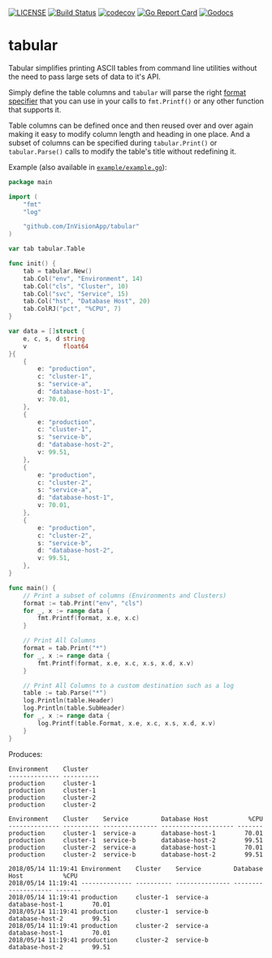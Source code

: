 [![LICENSE](https://img.shields.io/badge/license-MIT-orange.svg)](LICENSE)
[![Build Status](https://travis-ci.org/InVisionApp/tabular.svg?branch=master)](https://travis-ci.org/InVisionApp/tabular)
[![codecov](https://codecov.io/gh/InVisionApp/tabular/branch/master/graph/badge.svg)](https://codecov.io/gh/InVisionApp/tabular)
[![Go Report Card](https://goreportcard.com/badge/github.com/InVisionApp/tabular)](https://goreportcard.com/report/github.com/InVisionApp/tabular)
[![Godocs](https://img.shields.io/badge/golang-documentation-blue.svg)](https://godoc.org/github.com/InVisionApp/tabular)

# tabular

Tabular simplifies printing ASCII tables from command line utilities without the need to pass large sets of data to it's API.  

Simply define the table columns and `tabular` will parse the right [format specifier](https://golang.org/pkg/fmt/#Printf) that you can use in your calls to `fmt.Printf()` or any other function that supports it.

Table columns can be defined once and then reused over and over again making it easy to modify column length and heading in one place.  And a subset of columns can be specified during `tabular.Print()` or `tabular.Parse()` calls to modify the table's title without redefining it.

Example (also available in [`example/example.go`](example/example.go)):

```go
package main

import (
	"fmt"
	"log"

	"github.com/InVisionApp/tabular"
)

var tab tabular.Table

func init() {
	tab = tabular.New()
	tab.Col("env", "Environment", 14)
	tab.Col("cls", "Cluster", 10)
	tab.Col("svc", "Service", 15)
	tab.Col("hst", "Database Host", 20)
	tab.ColRJ("pct", "%CPU", 7)
}

var data = []struct {
	e, c, s, d string
	v          float64
}{
	{
		e: "production",
		c: "cluster-1",
		s: "service-a",
		d: "database-host-1",
		v: 70.01,
	},
	{
		e: "production",
		c: "cluster-1",
		s: "service-b",
		d: "database-host-2",
		v: 99.51,
	},
	{
		e: "production",
		c: "cluster-2",
		s: "service-a",
		d: "database-host-1",
		v: 70.01,
	},
	{
		e: "production",
		c: "cluster-2",
		s: "service-b",
		d: "database-host-2",
		v: 99.51,
	},
}

func main() {
	// Print a subset of columns (Environments and Clusters)
	format := tab.Print("env", "cls")
	for _, x := range data {
		fmt.Printf(format, x.e, x.c)
	}

	// Print All Columns
	format = tab.Print("*")
	for _, x := range data {
		fmt.Printf(format, x.e, x.c, x.s, x.d, x.v)
	}

	// Print All Columns to a custom destination such as a log
	table := tab.Parse("*")
	log.Println(table.Header)
	log.Println(table.SubHeader)
	for _, x := range data {
		log.Printf(table.Format, x.e, x.c, x.s, x.d, x.v)
	}
}
```

Produces:

```
Environment    Cluster
-------------- ----------
production     cluster-1
production     cluster-1
production     cluster-2
production     cluster-2

Environment    Cluster    Service         Database Host           %CPU
-------------- ---------- --------------- -------------------- -------
production     cluster-1  service-a       database-host-1        70.01
production     cluster-1  service-b       database-host-2        99.51
production     cluster-2  service-a       database-host-1        70.01
production     cluster-2  service-b       database-host-2        99.51

2018/05/14 11:19:41 Environment    Cluster    Service         Database Host           %CPU
2018/05/14 11:19:41 -------------- ---------- --------------- -------------------- -------
2018/05/14 11:19:41 production     cluster-1  service-a       database-host-1        70.01
2018/05/14 11:19:41 production     cluster-1  service-b       database-host-2        99.51
2018/05/14 11:19:41 production     cluster-2  service-a       database-host-1        70.01
2018/05/14 11:19:41 production     cluster-2  service-b       database-host-2        99.51
```